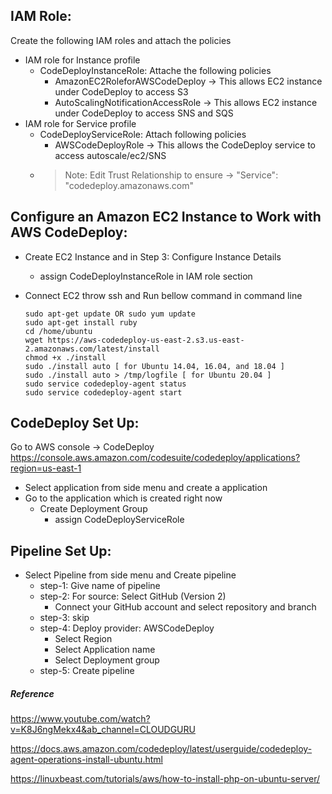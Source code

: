 IAM Role:
--------
Create the following IAM roles and attach the policies
- IAM role for Instance profile
    - CodeDeployInstanceRole: Attache the following policies
        - AmazonEC2RoleforAWSCodeDeploy
            -> This allows EC2 instance under CodeDeploy to access S3
        - AutoScalingNotificationAccessRole
            -> This allows EC2 instance under CodeDeploy to access SNS and SQS
- IAM role for Service profile
    - CodeDeployServiceRole: Attach following policies
        - AWSCodeDeployRole
            -> This allows the CodeDeploy service to access autoscale/ec2/SNS
    - > Note: Edit Trust Relationship to ensure ->
      > "Service": "codedeploy.amazonaws.com"


Configure an Amazon EC2 Instance to Work with AWS CodeDeploy:
-------------------------------------------------------------------
- Create EC2 Instance and in Step 3: Configure Instance Details
    - assign CodeDeployInstanceRole in IAM role section
    
- Connect EC2 throw ssh and Run bellow command in command line
    ```
    sudo apt-get update OR sudo yum update
    sudo apt-get install ruby
    cd /home/ubuntu
    wget https://aws-codedeploy-us-east-2.s3.us-east-2.amazonaws.com/latest/install
    chmod +x ./install
    sudo ./install auto [ for Ubuntu 14.04, 16.04, and 18.04 ]
    sudo ./install auto > /tmp/logfile [ for Ubuntu 20.04 ]
    sudo service codedeploy-agent status
    sudo service codedeploy-agent start
    
    ```
CodeDeploy Set Up:
-------------------
Go to AWS console -> CodeDeploy 
https://console.aws.amazon.com/codesuite/codedeploy/applications?region=us-east-1

- Select application from side menu and create a application
- Go to the application which is created right now
    - Create Deployment Group
        - assign CodeDeployServiceRole
 
 Pipeline Set Up:
 ------------------
 - Select Pipeline from side menu and Create pipeline
    - step-1: Give name of pipeline
    - step-2: For source: Select GitHub (Version 2)
        - Connect your GitHub account and select repository and branch
    - step-3: skip
    - step-4: Deploy provider: AWSCodeDeploy
        - Select Region
        - Select Application name
        - Select Deployment group
    - step-5: Create pipeline

##### Reference
https://www.youtube.com/watch?v=K8J6ngMekx4&ab_channel=CLOUDGURU

https://docs.aws.amazon.com/codedeploy/latest/userguide/codedeploy-agent-operations-install-ubuntu.html

https://linuxbeast.com/tutorials/aws/how-to-install-php-on-ubuntu-server/
